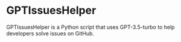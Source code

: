 # GPTIssuesHelper
GPTIssuesHelper is a Python script that uses GPT-3.5-turbo to help developers solve issues on GitHub.